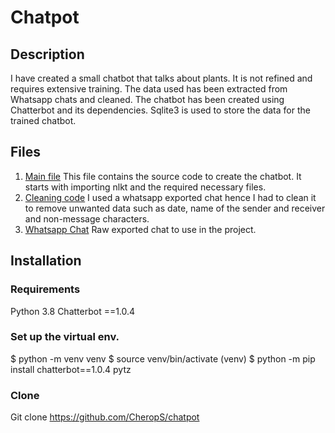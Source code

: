 # Chatpot

## Description
I have created a small chatbot that talks about plants. It is not refined and requires extensive training. The data used has been extracted from Whatsapp chats and cleaned. The chatbot has been created using Chatterbot and its dependencies. Sqlite3 is used to store the data for the trained chatbot. 

## Files
1. [Main file](./bot.py)
This file contains the source code to create the chatbot. It starts with importing nlkt and the required necessary files. 
2. [Cleaning code](./cleaner.py)
I used a whatsapp exported chat hence I had to clean it to remove unwanted data such as date, name of the sender and receiver and non-message characters.
3. [Whatsapp Chat](./chat.txt)
Raw exported chat to use in the project. 

## Installation 
### Requirements
Python 3.8
Chatterbot ==1.0.4 

### Set up the virtual env. 
$ python -m venv venv
$ source venv/bin/activate
(venv) $ python -m pip install chatterbot==1.0.4 pytz

### Clone 
Git clone https://github.com/CheropS/chatpot

